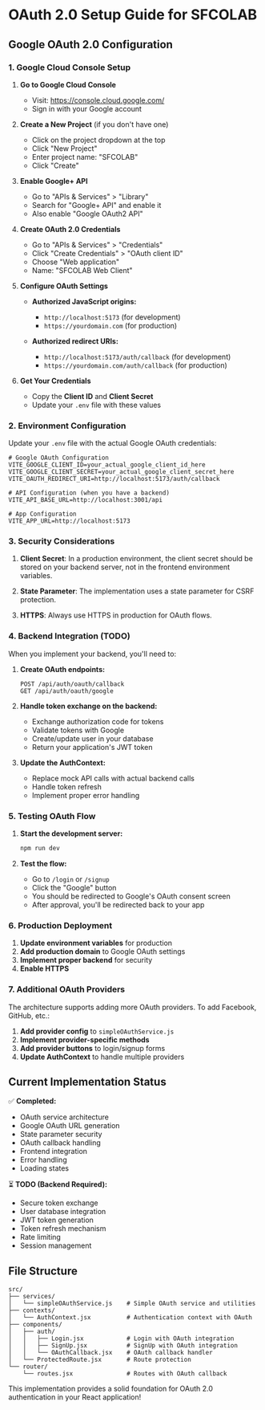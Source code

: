 # OAuth 2.0 Setup Guide for SFCOLAB

## Google OAuth 2.0 Configuration

### 1. Google Cloud Console Setup

1. **Go to Google Cloud Console**
   - Visit: https://console.cloud.google.com/
   - Sign in with your Google account

2. **Create a New Project** (if you don't have one)
   - Click on the project dropdown at the top
   - Click "New Project"
   - Enter project name: "SFCOLAB"
   - Click "Create"

3. **Enable Google+ API**
   - Go to "APIs & Services" > "Library"
   - Search for "Google+ API" and enable it
   - Also enable "Google OAuth2 API"

4. **Create OAuth 2.0 Credentials**
   - Go to "APIs & Services" > "Credentials"
   - Click "Create Credentials" > "OAuth client ID"
   - Choose "Web application"
   - Name: "SFCOLAB Web Client"
   
5. **Configure OAuth Settings**
   - **Authorized JavaScript origins:**
     - `http://localhost:5173` (for development)
     - `https://yourdomain.com` (for production)
   
   - **Authorized redirect URIs:**
     - `http://localhost:5173/auth/callback` (for development)
     - `https://yourdomain.com/auth/callback` (for production)

6. **Get Your Credentials**
   - Copy the **Client ID** and **Client Secret**
   - Update your `.env` file with these values

### 2. Environment Configuration

Update your `.env` file with the actual Google OAuth credentials:

```env
# Google OAuth Configuration
VITE_GOOGLE_CLIENT_ID=your_actual_google_client_id_here
VITE_GOOGLE_CLIENT_SECRET=your_actual_google_client_secret_here
VITE_OAUTH_REDIRECT_URI=http://localhost:5173/auth/callback

# API Configuration (when you have a backend)
VITE_API_BASE_URL=http://localhost:3001/api

# App Configuration
VITE_APP_URL=http://localhost:5173
```

### 3. Security Considerations

1. **Client Secret**: In a production environment, the client secret should be stored on your backend server, not in the frontend environment variables.

2. **State Parameter**: The implementation uses a state parameter for CSRF protection.

3. **HTTPS**: Always use HTTPS in production for OAuth flows.

### 4. Backend Integration (TODO)

When you implement your backend, you'll need to:

1. **Create OAuth endpoints:**
   ```
   POST /api/auth/oauth/callback
   GET /api/auth/oauth/google
   ```

2. **Handle token exchange on the backend:**
   - Exchange authorization code for tokens
   - Validate tokens with Google
   - Create/update user in your database
   - Return your application's JWT token

3. **Update the AuthContext:**
   - Replace mock API calls with actual backend calls
   - Handle token refresh
   - Implement proper error handling

### 5. Testing OAuth Flow

1. **Start the development server:**
   ```bash
   npm run dev
   ```

2. **Test the flow:**
   - Go to `/login` or `/signup`
   - Click the "Google" button
   - You should be redirected to Google's OAuth consent screen
   - After approval, you'll be redirected back to your app

### 6. Production Deployment

1. **Update environment variables** for production
2. **Add production domain** to Google OAuth settings
3. **Implement proper backend** for security
4. **Enable HTTPS**

### 7. Additional OAuth Providers

The architecture supports adding more OAuth providers. To add Facebook, GitHub, etc.:

1. **Add provider config** to `simpleOAuthService.js`
2. **Implement provider-specific methods**
3. **Add provider buttons** to login/signup forms
4. **Update AuthContext** to handle multiple providers

## Current Implementation Status

✅ **Completed:**
- OAuth service architecture
- Google OAuth URL generation
- State parameter security
- OAuth callback handling
- Frontend integration
- Error handling
- Loading states

⏳ **TODO (Backend Required):**
- Secure token exchange
- User database integration
- JWT token generation
- Token refresh mechanism
- Rate limiting
- Session management

## File Structure

```
src/
├── services/
│   └── simpleOAuthService.js    # Simple OAuth service and utilities
├── contexts/
│   └── AuthContext.jsx          # Authentication context with OAuth
├── components/
│   ├── auth/
│   │   ├── Login.jsx            # Login with OAuth integration
│   │   ├── SignUp.jsx           # SignUp with OAuth integration
│   │   └── OAuthCallback.jsx    # OAuth callback handler
│   └── ProtectedRoute.jsx       # Route protection
└── router/
    └── routes.jsx               # Routes with OAuth callback
```

This implementation provides a solid foundation for OAuth 2.0 authentication in your React application!
